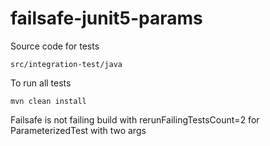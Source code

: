 # failsafe-junit5-params


Source code for tests 
 ````
src/integration-test/java
````

To run all tests 
````
mvn clean install
````
Failsafe is not failing build with rerunFailingTestsCount=2 for ParameterizedTest with two args
